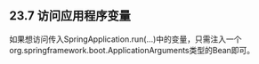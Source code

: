 ## 23.7 访问应用程序变量

如果想访问传入SpringApplication.run\(…​\)中的变量，只需注入一个org.springframework.boot.ApplicationArguments类型的Bean即可。

